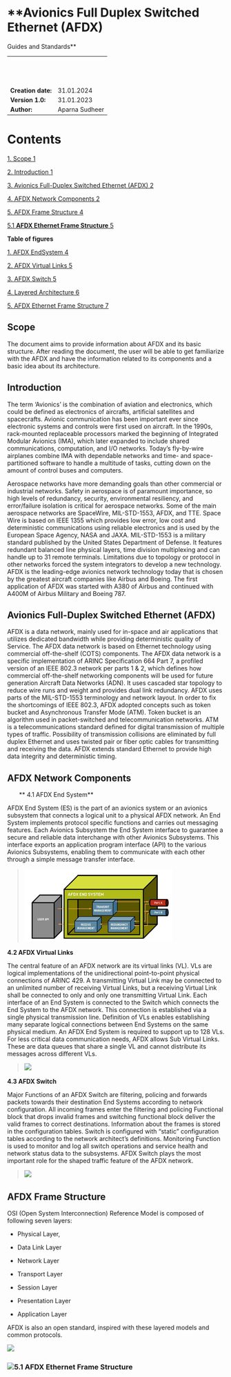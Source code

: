 # **Avionics Full Duplex Switched Ethernet (AFDX)  
  
Guides and Standards**

|                    |                |
| ------------------ | -------------- |
|                    |                |
|                    |                |
|                    |                |
|                    |                |
|                    |                |
|                    |                |
|                    |                |
|                    |                |
|                    |                |
|                    |                |
|                    |                |
|                    |                |
|                    |                |
| **Creation date:** | 31.01.2024     |
| **Version 1.0:**   | 31.01.2023     |
| **Author:**        | Aparna Sudheer |

#  **Contents**

[1. Scope 1](#scope)

[2. Introduction 1](#introduction)

[3. Avionics Full-Duplex Switched Ethernet (AFDX)
2](#avionics-full-duplex-switched-ethernet-afdx)

[4. AFDX Network Components 2](#afdx-network-components)

[5. AFDX Frame Structure 4](#afdx-frame-structure)

[5.1 **AFDX Ethernet Frame Structure**
5](#afdx-ethernet-frame-structure)

**Table of figures**

[1. AFDX EndSystem 4](#_Toc157595270)

[2. AFDX Virtual Links 5](#_Toc157595271)

[3. AFDX Switch 5](#_Toc157595272)

[4. Layered Architecture 6](#_Toc157595273)

[5. AFDX Ethernet Frame Structure 7](#_Toc157595274)

## Scope

The document aims to provide information about AFDX and its basic
structure. After reading the document, the user will be able to get
familiarize with the AFDX and have the information related to its
components and a basic idea about its architecture.

## Introduction

The term ‘Avionics’ is the combination of aviation and electronics,
which could be defined as electronics of aircrafts, artificial
satellites and spacecrafts. Avionic communication has been important
ever since electronic systems and controls were first used on aircraft.
In the 1990s, rack-mounted replaceable processors marked the beginning
of Integrated Modular Avionics (IMA), which later expanded to include
shared communications, computation, and I/O networks. Today’s
fly-by-wire airplanes combine IMA with dependable networks and time- and
space-partitioned software to handle a multitude of tasks, cutting down
on the amount of control buses and computers.

Aerospace networks have more demanding goals than other commercial or
industrial networks. Safety in aerospace is of paramount importance, so
high levels of redundancy, security, environmental resiliency, and
error/failure isolation is critical for aerospace networks. Some of the
main aerospace networks are SpaceWire, MIL-STD-1553, AFDX, and TTE.
Space Wire is based on IEEE 1355 which provides low error, low cost and
deterministic communications using reliable electronics and is used by
the European Space Agency, NASA and JAXA. MIL-STD-1553 is a military
standard published by the United States Department of Defense. It
features redundant balanced line physical layers, time division
multiplexing and can handle up to 31 remote terminals. Limitations due
to topology or protocol in other networks forced the system integrators
to develop a new technology. AFDX is the leading-edge avionics network
technology today that is chosen by the greatest aircraft companies like
Airbus and Boeing. The first application of AFDX was started with A380
of Airbus and continued with A400M of Airbus Military and Boeing 787.

## Avionics Full-Duplex Switched Ethernet (AFDX)

AFDX is a data network, mainly used for in-space and air applications
that utilizes dedicated bandwidth while providing deterministic quality
of Service. The AFDX data network is based on Ethernet technology using
commercial off-the-shelf (COTS) components. The AFDX data network is a
specific implementation of ARINC Specification 664 Part 7, a profiled
version of an IEEE 802.3 network per parts 1 & 2, which defines how
commercial off-the-shelf networking components will be used for future
generation Aircraft Data Networks (ADN). It uses cascaded star topology
to reduce wire runs and weight and provides dual link redundancy. AFDX
uses parts of the MIL-STD-1553 terminology and network layout. In order
to fix the shortcomings of IEEE 802.3, AFDX adopted concepts such as
token bucket and Asynchronous Transfer Mode (ATM). Token bucket is an
algorithm used in packet-switched and telecommunication networks. ATM is
a telecommunications standard defined for digital transmission of
multiple types of traffic. Possibility of transmission collisions are
eliminated by full duplex Ethernet and uses twisted pair or fiber optic
cables for transmitting and receiving the data. AFDX extends standard
Ethernet to provide high data integrity and deterministic timing.

## AFDX Network Components

       ** 4.1 AFDX End System**

AFDX End System (ES) is the part of an avionics system or an avionics
subsystem that connects a logical unit to a physical AFDX network. An
End System implements protocol specific functions and carries out
messaging features. Each Avionics Subsystem the End System interface to
guarantee a secure and reliable data interchange with other Avionics
Subsystems. This interface exports an application program interface
(API) to the various Avionics Subsystems, enabling them to communicate
with each other through a simple message transfer interface.

> ![](Images/Picture1.png)

**4.2 AFDX Virtual Links**

The central feature of an AFDX network are its virtual links (VL). VLs
are logical implementations of the unidirectional point-to-point
physical connections of ARINC 429. A transmitting Virtual Link may be
connected to an unlimited number of receiving Virtual Links, but a
receiving Virtual Link shall be connected to only and only one
transmitting Virtual Link. Each interface of an End System is connected
to the Switch which connects the End System to the AFDX network. This
connection is established via a single physical transmission line.
Definition of VLs enables establishing many separate logical connections
between End Systems on the same physical medium. An AFDX End System is
required to support up to 128 VLs. For less critical data communication
needs, AFDX allows Sub Virtual Links. These are data queues that share a
single VL and cannot distribute its messages across different VLs.

> ![](media/image5.png)

**4.3 AFDX Switch**

Major Functions of an AFDX Switch are filtering, policing and forwards
packets towards their destination End Systems according to network
configuration. All incoming frames enter the filtering and policing
Functional block that drops invalid frames and switching functional
block deliver the valid frames to correct destinations. Information
about the frames is stored in the configuration tables. Switch is
configured with “static” configuration tables according to the network
architect’s definitions. Monitoring Function is used to monitor and log
all switch operations and service health and network status data to the
subsystems. AFDX Switch plays the most important role for the shaped
traffic feature of the AFDX network.  

> ![](media/image6.png)

## AFDX Frame Structure

OSI (Open System Interconnection) Reference Model is composed of
following seven layers:

  - Physical Layer,

  - Data Link Layer

  - Network Layer

  - Transport Layer

  - Session Layer

  - Presentation Layer

  - Application Layer

AFDX is also an open standard, inspired with these layered models and
common protocols.

![](media/image7.JPG)

### ![](media/image8.png)5.1 **AFDX Ethernet Frame Structure**
